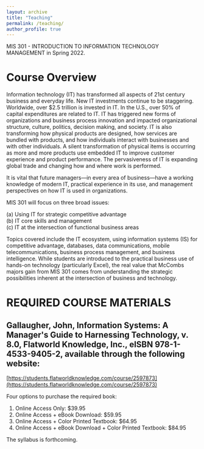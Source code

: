 ```yaml
---
layout: archive
title: "Teaching"
permalink: /teaching/
author_profile: true
---
```



MIS 301 - INTRODUCTION TO INFORMATION TECHNOLOGY MANAGEMENT in Spring 2022. 

# Course Overview 
Information technology (IT) has transformed all aspects of 21st century business and everyday 
life. New IT investments continue to be staggering. Worldwide, over $2.5 trillion is invested in 
IT. In the U.S., over 50% of capital expenditures are related to IT. IT has triggered new forms of 
organizations and business process innovation and impacted organizational structure, culture, 
politics, decision making, and society. IT is also transforming how physical products are 
designed, how services are bundled with products, and how individuals interact with businesses 
and with other individuals. A silent transformation of physical items is occurring as more and 
more products use embedded IT to improve customer experience and product performance. The 
pervasiveness of IT is expanding global trade and changing how and where work is performed.   
  
It is vital that future managers—in every area of business—have a working knowledge of 
modern IT, practical experience in its use, and management perspectives on how IT is used in 
organizations. 

MIS 301 will focus on three broad issues:  
 
(a) Using IT for strategic competitive advantage  
(b) IT core skills and management  
(c) IT at the intersection of functional business areas 
 
Topics covered include the IT ecosystem, using information systems (IS) for competitive 
advantage, databases, data communications, mobile telecommunications, business process 
management, and business intelligence. While students are introduced to the practical business 
use of hands-on technology (particularly Excel), the real value that McCombs majors gain from 
MIS 301 comes from understanding the strategic possibilities inherent at the intersection of 
business and technology.   

# REQUIRED COURSE MATERIALS   
  
## Gallaugher, John, Information Systems: A Manager's Guide to Harnessing Technology, v. 8.0, Flatworld Knowledge, Inc., eISBN 978-1-4533-9405-2, available through the following website: 

[https://students.flatworldknowledge.com/course/2597873](https://students.flatworldknowledge.com/course/2597873)
 
Four options to purchase the required book:  
1. Online Access Only:  $39.95  
2. Online Access + eBook Download:  $59.95  
3. Online Access + Color Printed Textbook:  $64.95  
4. Online Access + eBook Download + Color Printed Textbook:  $84.95 

The syllabus is forthcoming. 
